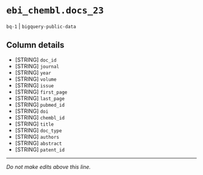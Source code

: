 # `ebi_chembl.docs_23`
`bq-1` | `bigquery-public-data`

## Column details
* [STRING]    `doc_id`
* [STRING]    `journal`
* [STRING]    `year`
* [STRING]    `volume`
* [STRING]    `issue`
* [STRING]    `first_page`
* [STRING]    `last_page`
* [STRING]    `pubmed_id`
* [STRING]    `doi`
* [STRING]    `chembl_id`
* [STRING]    `title`
* [STRING]    `doc_type`
* [STRING]    `authors`
* [STRING]    `abstract`
* [STRING]    `patent_id`

-------------------------------------------------------------------------------
*Do not make edits above this line.*

